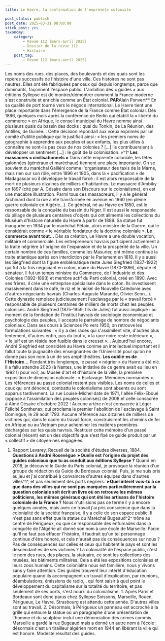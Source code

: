 ```yaml
---
title: Le Havre, la confirmation de l'empreinte coloniale

post_status: publish
post_date: 2025-03-31 08:00:00
stick_post: yes
taxonomy:
    category:
        - Revue 112 (mars-avril 2025)
        - Dossier de la revue 112
        - Histoire
    post_tag:
        - Revue 112 (mars-avril 2025)
---
```


Les noms des rues, des places, des boulevards et des quais sont les repères successifs de l'histoire d'une ville. Ces histoires ne sont pas neutres. Elles ont été fabriquées par ceux qui depuis longtemps, parce que dominants, façonnent l'espace public. L'ambition des « guides » aux éditions Syllepse est de montrer/démontrer comment la France moderne s'est construite et enrichie comme un État colonial.
**PAR**Alain Ponvert**
En sa qualité de port tourné vers le négoce international, Le Havre tient une place importante dans l'émergence de la France comme État colonial. Dès 1886, quelques mois après la conférence de Berlin qui établit la « liberté du commerce » en Afrique, le conseil municipal du Havre nomme ainsi plusieurs quais du bassin des docks : quai du Tonkin, de La Réunion, des Antilles, de Guinée\... Cette décision répondait aux vœux exprimés par un comité d'utilité publique qui le justifiait ainsi : « les premiers noms de géographie à apprendre aux peuples et aux enfants, les plus utiles à connaître ne sont-ils pas ceux de nos colonies ? \[...\] Ils contribueraient à développer un sentiment \[...\] : le goût de la colonisation. »^1^
**Les massacres « civilisationnels »**
Dans cette empreinte coloniale, les têtes galonnées (généraux et maréchaux) tiennent une place importante. On se souvient du maréchal Galliéni comme l'organisateur des taxis de la Marne, mais rien sur son rôle, entre 1896 et 1905, dans la « pacification » de Madagascar où il développe le travail forcé : il est alors responsable de la mort de plusieurs dizaines de milliers d'habitant·es. Le massacre d'Ambiky en 1897 (cité par A. Césaire dans son Discours sur le colonialisme), en est une macabre illustration.
Parmi tous ces massacreurs, il y a le général Archinard dont la rue a été transformée en avenue en 1960 (en pleine guerre coloniale en Algérie\...). Ce général, né au Havre en 1850, est le responsable de la conquête du bassin du Niger. Il est aussi le responsable du pillage de plusieurs centaines d'objets qui ont alimenté les collections du Muséum d'histoire naturelle du Havre à partir de 1889. Sa statue fut inaugurée en 1934 par le maréchal Pétain, alors ministre de la Guerre, qui le considérait comme « le véritable fondateur de la doctrine coloniale ».
**Le commerce avant tout\...**
Dès sa création, Le Havre a une double vocation, militaire et commerciale. Les entrepreneurs havrais participent activement à la traite négrière à l'origine de l'expansion et de la prospérité de la ville. Un certain nombre de ces familles, comme les Masurier, ont même continué la traite atlantique après son interdiction par le Parlement en 1818. Il y a aussi les Siegfried dont la figure emblématique reste Jules Siegfried (1837-1922) qui fut à la fois négociant en coton, maire du Havre (1870-1886), député et sénateur. Il fut un temps ministre du Commerce, de l'Industrie et des Colonies (1892-1893) et membre actif du Parti colonial, créé en 1890. Avec ses frères, il crée une entreprise spécialisée dans le coton. Ils investissent massivement dans le café, le riz et le nickel de Nouvelle Calédonie avec d'autres négociants havrais (Charles-Auguste Marande, Olivier Senn\...). Cette dynastie remplace judicieusement l'esclavage par le « travail forcé » responsable de plusieurs centaines de milliers de morts chez les peuples colonisés. André Siegfried (1875-1959, fils de Jules) fut aussi impliqué : au moment de la fondation de l'Institut havrais de sociologie économique et psychologie des peuples, il accepte le parrainage de nombre de négociants coloniaux. Dans ses cours à Sciences Po vers 1950, on retrouve les formulations suivantes : « il y a des races qui s'assimilent vite, d'autres plus lentement, d'autres enfin, pas du tout », « la race noire reste inférieure », « le juif est un résidu non fusible dans le creuset »\... Aujourd'hui encore, André Siegfried est considéré au Havre comme un intellectuel important et il fallut toute la pugnacité des enseignant·es de l'Université pour qu'on ne donne pas son nom à un de ses amphithéâtres.
**Les oublié·es de l'Histoire...**
Pendant très longtemps, le passé « négrier » du Havre a été nié. Il a fallu attendre 2023 (à Nantes, une initiative de ce genre avait eu lieu en 1992 !) pour voir, au Musée d'art et d'histoire de la ville, la première exposition de dimension nationale : « Esclavage. Mémoires normandes ». Les références au passé colonial restent peu visibles. Les noms de celles et ceux qui ont dénoncé, combattu le colonialisme sont absents ou sont apparus tardivement. La rue Louise-Michel date de 1971, l'allée Félix-Eboué (opposé à l'assimilation des peuples colonisés) de 2008 et celle consacrée à Aimé Césaire d'octobre 2022 ! Aucune artère n'est consacrée à Léger Félicité Sonthenax, qui proclama le premier l'abolition de l'esclavage à Saint Domingue, le 29 août 1793. Aucune référence aux dizaines de milliers de victimes qui, dans le cadre du travail forcé, construisirent les chemins de fer en Afrique ou au Vietnam pour acheminer les matières premières déchargées sur les quais havrais.
Restituer cette mémoire d'un passé colonial (récent) est un des objectifs que s'est fixé ce guide produit par un « collectif » de citoyen·nes engagé·es.
1.  Rapport Levarey, Recueil de la société d'études diverses, 1884.
**Questions à André Rosevègue**
➤**Quelle est l'origine du projet des guides coloniaux que tu as conduit aux éditions Syllepse ?**
Quand en 2018, je découvre le Guide du Paris colonial, je provoque la réunion d'un groupe de rédaction du Guide du Bordeaux colonial. Puis, je me suis pris au jeu et j'ai contribué à convaincre d'autres équipes dans d'autres villes^1^, et pas seulement des ports négriers.
➤**Quel intérêt vois-tu à ce que dans des villes qui ne sont pas marquées particulièrement par la question coloniale soit écrit un livre où on retrouve les mêmes politiciens, les mêmes généraux qui ont été les artisans de l'histoire coloniale de la France ?**
Nous n'utilisions pas ce terme il y a encore quelques années, mais avec ce travail j'ai pris conscience que dans la colonialité de la société française, il y a celle de son espace public. Il n'est pas sans effet que la statue du Maréchal Bugeaud^2^ trône au centre de Périgueux, ou que ce responsable des enfumades dans la conquête de l'Algérie ait donné son nom à une école de Marseille. Parce qu'il ne faut pas effacer l'histoire, il faudrait qu'un tel personnage continue d'être honoré, et cela n'aurait pas de conséquences sur nous ? Pas de conséquences sur celles et ceux qui habitent le pays et sont les descendant·es de ses victimes ?
La colonialité de l'espace public, c'est le nom des rues, des places, la statuaire, ce sont les collections des musées, les bâtiments militaires. Cela a été les expositions coloniales et leurs zoos humains. Cette colonialité nous est familière, nous y vivons sans y faire attention.
Ces guides trouvent leur intérêt d'éducation populaire quand ils accompagnent un travail d'explication, par réunions, déambulations, émissions de radio,.. qui font saisir à quel point le développement du capitalisme sur la totalité du territoire, et pas seulement de ses ports, s'est nourri du colonialisme.
1\. Après Paris et Bordeaux sont donc parus chez Syllepse Soissons, Marseille, Rouen, Périgueux,
Le Havre. Strasbourg est attendu cette année. D'autres villes sont au travail.
2\. Désormais, à Périgueux un panneau est accroché à la grille qui entoure la statue où un paragraphe d'une présentation de l'homme et du sculpteur inclut une dénonciation des crimes commis. Marseille a gardé la rue Bugeaud mais a donné un autre nom à l'école : désormais c'est un tirailleur algérien mort en 1944 en libérant la ville qui est honoré. Modeste résultat des guides.
